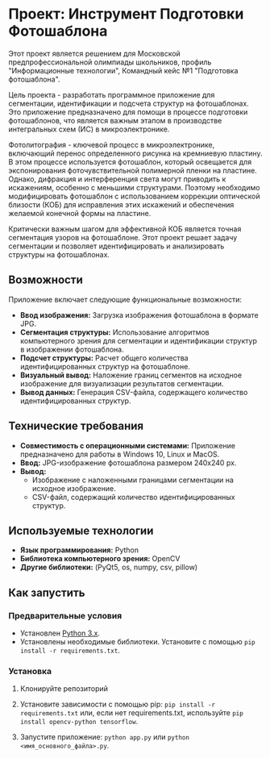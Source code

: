 # Проект: Инструмент Подготовки Фотошаблона

Этот проект является решением для Московской предпрофессиональной олимпиады школьников, профиль "Информационные технологии", Командный кейс №1 "Подготовка фотошаблона".

Цель проекта - разработать программное приложение для сегментации, идентификации и подсчета структур на фотошаблонах. Это приложение предназначено для помощи в процессе подготовки фотошаблонов, что является важным этапом в производстве интегральных схем (ИС) в микроэлектронике.

Фотолитография - ключевой процесс в микроэлектронике, включающий перенос определенного рисунка на кремниевую пластину. В этом процессе используется фотошаблон, который освещается для экспонирования фоточувствительной полимерной пленки на пластине. Однако, дифракция и интерференция света могут приводить к искажениям, особенно с меньшими структурами. Поэтому необходимо модифицировать фотошаблон с использованием коррекции оптической близости (КОБ) для исправления этих искажений и обеспечения желаемой конечной формы на пластине.

Критически важным шагом для эффективной КОБ является точная сегментация узоров на фотошаблоне. Этот проект решает задачу сегментации и позволяет идентифицировать и анализировать структуры на фотошаблонах.

## Возможности

Приложение включает следующие функциональные возможности:

-   **Ввод изображения:** Загрузка изображения фотошаблона в формате JPG.
-   **Сегментация структуры:** Использование алгоритмов компьютерного зрения для сегментации и идентификации структур в изображении фотошаблона.
-   **Подсчет структуры:** Расчет общего количества идентифицированных структур на фотошаблоне.
-   **Визуальный вывод:** Наложение границ сегментов на исходное изображение для визуализации результатов сегментации.
-   **Вывод данных:** Генерация CSV-файла, содержащего количество идентифицированных структур.

## Технические требования

-   **Совместимость с операционными системами:** Приложение предназначено для работы в Windows 10, Linux и MacOS.
-   **Ввод:** JPG-изображение фотошаблона размером 240x240 px.
-   **Вывод:**
    -   Изображение с наложенными границами сегментации на исходное изображение.
    -   CSV-файл, содержащий количество идентифицированных структур.

## Используемые технологии

-   **Язык программирования:** Python
-   **Библиотека компьютерного зрения:** OpenCV
-   **Другие библиотеки:** (PyQt5, os, numpy, csv, pillow)

## Как запустить

### Предварительные условия

-   Установлен [Python 3.x](https://www.python.org).
-   Установлены необходимые библиотеки. Установите с помощью `pip install -r requirements.txt`.

### Установка

1.  Клонируйте репозиторий
2.  Установите зависимости с помощью pip: `pip install -r requirements.txt` или, если нет requirements.txt, используйте `pip install opencv-python tensorflow`.

3.  Запустите приложение: `python app.py` или `python <имя_основного_файла>.py`.
